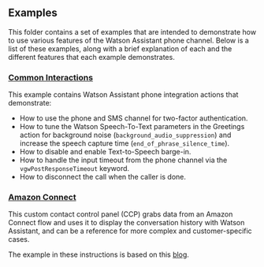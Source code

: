 

## Examples

This folder contains a set of examples that are intended to demonstrate how to use various features of the Watson Assistant phone channel. Below is a list of these examples, along with a brief explanation of each and the different features that each example demonstrates.


### [Common Interactions](./common-interactions/)

This example contains Watson Assistant phone integration actions that demonstrate:

- How to use the phone and SMS channel for two-factor authentication.
- How to tune the Watson Speech-To-Text parameters in the Greetings action for background noise (`background_audio_suppression`) and increase the speech capture time (`end_of_phrase_silence_time`).
- How to disable and enable Text-to-Speech barge-in.
- How to handle the input timeout from the phone channel via the `vgwPostResponseTimeout` keyword.
- How to disconnect the call when the caller is done.


### [Amazon Connect](./amazon-connect/)

This custom contact control panel (CCP) grabs data from an Amazon Connect flow and uses it to display the conversation history with Watson Assistant, and can be a reference for more complex and customer-specific cases.

The example in these instructions is based on this [blog](https://aws.amazon.com/blogs/contact-center/perform-an-external-screen-pop-with-amazon-connect/). 
